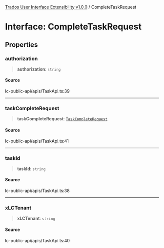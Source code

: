 [Trados User Interface Extensibility v1.0.0](../wiki/globals) / CompleteTaskRequest

# Interface: CompleteTaskRequest

## Properties

### authorization

> **authorization**: `string`

#### Source

lc-public-api/apis/TaskApi.ts:39

***

### taskCompleteRequest

> **taskCompleteRequest**: [`TaskCompleteRequest`](../wiki/Interface.TaskCompleteRequest)

#### Source

lc-public-api/apis/TaskApi.ts:41

***

### taskId

> **taskId**: `string`

#### Source

lc-public-api/apis/TaskApi.ts:38

***

### xLCTenant

> **xLCTenant**: `string`

#### Source

lc-public-api/apis/TaskApi.ts:40
